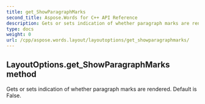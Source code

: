 ```yaml
---
title: get_ShowParagraphMarks
second_title: Aspose.Words for C++ API Reference
description: Gets or sets indication of whether paragraph marks are rendered. Default is False. 
type: docs
weight: 0
url: /cpp/aspose.words.layout/layoutoptions/get_showparagraphmarks/
---
```

## LayoutOptions.get_ShowParagraphMarks method


Gets or sets indication of whether paragraph marks are rendered. Default is False. 


